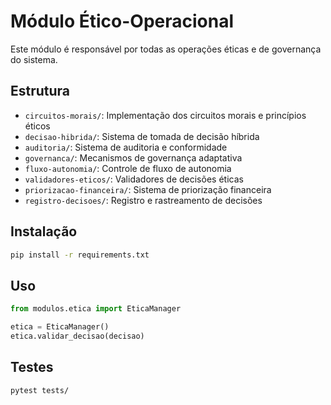 # Módulo Ético-Operacional

Este módulo é responsável por todas as operações éticas e de governança do sistema.

## Estrutura

- `circuitos-morais/`: Implementação dos circuitos morais e princípios éticos
- `decisao-hibrida/`: Sistema de tomada de decisão híbrida
- `auditoria/`: Sistema de auditoria e conformidade
- `governanca/`: Mecanismos de governança adaptativa
- `fluxo-autonomia/`: Controle de fluxo de autonomia
- `validadores-eticos/`: Validadores de decisões éticas
- `priorizacao-financeira/`: Sistema de priorização financeira
- `registro-decisoes/`: Registro e rastreamento de decisões

## Instalação

```bash
pip install -r requirements.txt
```

## Uso

```python
from modulos.etica import EticaManager

etica = EticaManager()
etica.validar_decisao(decisao)
```

## Testes

```bash
pytest tests/
```

